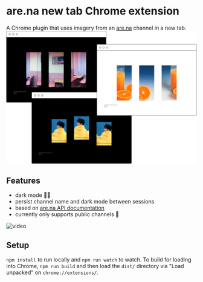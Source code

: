 # are.na new tab Chrome extension

A Chrome plugin that uses imagery from an [are.na](https://www.are.na/) channel in a new tab.
 ![screenshot](screenshot.png)

## Features
* dark mode 🌝🌚
* persist channel name and dark mode between sessions
* based on [are.na API documentation](https://dev.are.na/documentation/channels)
* currently only supports public channels 📌

![video](video.gif)

## Setup
`npm install` to run locally and `npm run watch` to watch. To build for loading into Chrome, `npm run build` and then load the `dist/` directory via "Load unpacked" on `chrome://extensions/`.
